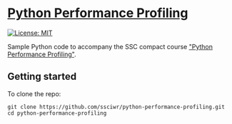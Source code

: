 # [Python Performance Profiling](https://ssciwr.github.io/python-performance-profiling)

[![License: MIT](https://img.shields.io/badge/License-MIT-yellow.svg)](https://opensource.org/licenses/MIT)

Sample Python code to accompany the SSC compact course ["Python Performance Profiling"](https://ssciwr.github.io/python-performance-profiling).

## Getting started

To clone the repo:

```
git clone https://github.com/ssciwr/python-performance-profiling.git
cd python-performance-profiling
```